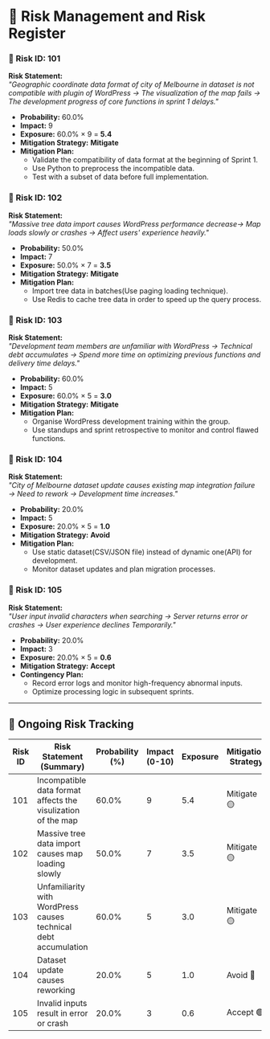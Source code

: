 # 🚀 Risk Management and Risk Register
### 📌 Risk ID: 101

**Risk Statement:**  
_"Geographic coordinate data format of city of Melbourne in dataset is not compatible with plugin of WordPress → The visualization of the map fails → The development progress of core functions in sprint 1 delays."_

- **Probability:** 60.0%
- **Impact:** 9
- **Exposure:** 60.0% × 9 = **5.4**
- **Mitigation Strategy:** **Mitigate**
- **Mitigation Plan:**
    - Validate the compatibility of data format at the beginning of Sprint 1.
    - Use Python to preprocess the incompatible data.
    - Test with a subset of data before full implementation.  

### 📌 Risk ID: 102

**Risk Statement:**  
_"Massive tree data import causes WordPress performance decrease→ Map loads slowly or crashes → Affect users' experience heavily."_

- **Probability:** 50.0%
- **Impact:** 7
- **Exposure:** 50.0% × 7 = **3.5**
- **Mitigation Strategy:** **Mitigate**
- **Mitigation Plan:**
  - Import tree data in batches(Use paging loading technique).
  - Use Redis to cache tree data in order to speed up the query process.

### 📌 Risk ID: 103

**Risk Statement:**  
_"Development team members are unfamiliar with WordPress → Technical debt accumulates → Spend more time on optimizing previous functions and delivery time delays."_

- **Probability:** 60.0%
- **Impact:** 5
- **Exposure:** 60.0% × 5 = **3.0**
- **Mitigation Strategy:** **Mitigate**
- **Mitigation Plan:**
  - Organise WordPress development training within the group.
  - Use standups and sprint retrospective to monitor and control flawed functions.

### 📌 Risk ID: 104

**Risk Statement:**  
_"City of Melbourne dataset update causes existing map integration failure  → Need to rework → Development time increases."_

- **Probability:** 20.0%
- **Impact:** 5
- **Exposure:** 20.0% × 5 = **1.0**
- **Mitigation Strategy:** **Avoid**
- **Mitigation Plan:**
  - Use static dataset(CSV/JSON file) instead of dynamic one(API) for development.
  - Monitor dataset updates and plan migration processes.


### 📌 Risk ID: 105

**Risk Statement:**  
_"User input invalid characters when searching  → Server returns error or crashes → User experience declines Temporarily."_

- **Probability:** 20.0%
- **Impact:** 3
- **Exposure:** 20.0% × 5 = **0.6**
- **Mitigation Strategy:** **Accept**
- **Contingency Plan:**
  - Record error logs and monitor high-frequency abnormal inputs.
  - Optimize processing logic in subsequent sprints.

---

## 📌 **Ongoing Risk Tracking**

| **Risk ID** | **Risk Statement (Summary)**                                    | **Probability (%)** | **Impact (0-10)** | **Exposure** | **Mitigation Strategy** |
|-------------|-----------------------------------------------------------------|---------------------|-------------------|--------------|---------------------|
| 101         | Incompatible data format affects the visulization of the map    | 60.0%               | 9                 | 5.4          | Mitigate 🟡         |
| 102         | Massive tree data import causes map loading slowly              | 50.0%               | 7                 | 3.5          | Mitigate 🟡            |
| 103         | Unfamiliarity with WordPress causes technical debt accumulation | 60.0%               | 5                 | 3.0          | Mitigate 🟡            |
| 104         | Dataset update causes reworking                                 | 20.0%               | 5                 | 1.0          | Avoid 🔴            |
| 105         | Invalid inputs result in error or crash                         | 20.0%               | 3                 | 0.6          | Accept 🟢             |

